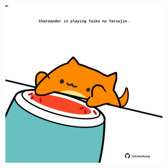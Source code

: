 <!-- built at 29/11/2021, 14:02:10 UTC -->
<p align="center">
  <img width="500" height="500" src="./ReadmeImage.svg">
</p>
